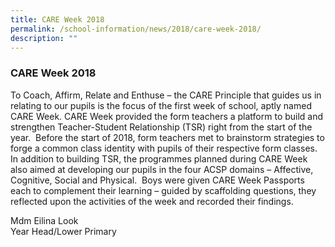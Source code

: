 ```yaml
---
title: CARE Week 2018
permalink: /school-information/news/2018/care-week-2018/
description: ""
---
```


### **CARE Week 2018**
To Coach, Affirm, Relate and Enthuse – the CARE Principle that guides us in relating to our pupils is the focus of the first week of school, aptly named CARE Week. CARE Week provided the form teachers a platform to build and strengthen Teacher-Student Relationship (TSR) right from the start of the year.  Before the start of 2018, form teachers met to brainstorm strategies to forge a common class identity with pupils of their respective form classes. In addition to building TSR, the programmes planned during CARE Week also aimed at developing our pupils in the four ACSP domains – Affective, Cognitive, Social and Physical.  Boys were given CARE Week Passports each to complement their learning – guided by scaffolding questions, they reflected upon the activities of the week and recorded their findings.

Mdm Eilina Look<br>
Year Head/Lower Primary